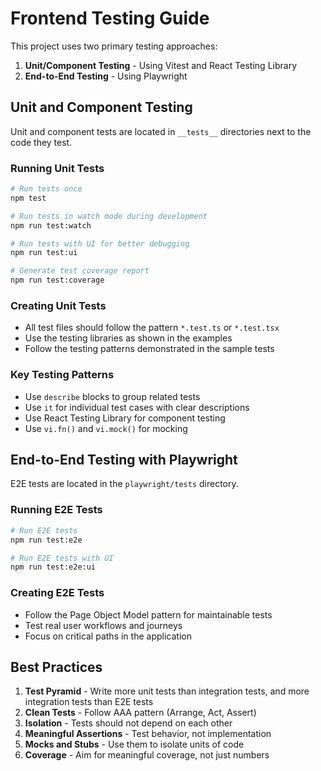 # Frontend Testing Guide

This project uses two primary testing approaches:

1. **Unit/Component Testing** - Using Vitest and React Testing Library
2. **End-to-End Testing** - Using Playwright

## Unit and Component Testing

Unit and component tests are located in `__tests__` directories next to the code they test.

### Running Unit Tests

```bash
# Run tests once
npm test

# Run tests in watch mode during development
npm run test:watch

# Run tests with UI for better debugging
npm run test:ui

# Generate test coverage report
npm run test:coverage
```

### Creating Unit Tests

- All test files should follow the pattern `*.test.ts` or `*.test.tsx`
- Use the testing libraries as shown in the examples
- Follow the testing patterns demonstrated in the sample tests

### Key Testing Patterns

- Use `describe` blocks to group related tests
- Use `it` for individual test cases with clear descriptions
- Use React Testing Library for component testing
- Use `vi.fn()` and `vi.mock()` for mocking

## End-to-End Testing with Playwright

E2E tests are located in the `playwright/tests` directory.

### Running E2E Tests

```bash
# Run E2E tests
npm run test:e2e

# Run E2E tests with UI
npm run test:e2e:ui
```

### Creating E2E Tests

- Follow the Page Object Model pattern for maintainable tests
- Test real user workflows and journeys
- Focus on critical paths in the application

## Best Practices

1. **Test Pyramid** - Write more unit tests than integration tests, and more integration tests than E2E tests
2. **Clean Tests** - Follow AAA pattern (Arrange, Act, Assert)
3. **Isolation** - Tests should not depend on each other
4. **Meaningful Assertions** - Test behavior, not implementation
5. **Mocks and Stubs** - Use them to isolate units of code
6. **Coverage** - Aim for meaningful coverage, not just numbers 